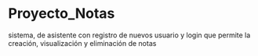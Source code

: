 # Proyecto_Notas
sistema, de asistente con registro de nuevos usuario y login que permite la creación, visualización y  eliminación de notas 
